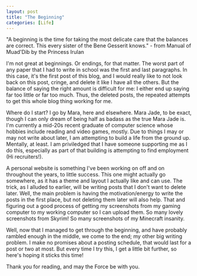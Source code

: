 ```yaml
---
layout: post
title: "The Beginning"
categories: [Life]
---
```


"A beginning is the time for taking the most delicate care that the balances are
correct. This every sister of the Bene Gesserit knows." - from Manual of
Muad'Dib by the Princess Irulan

I'm not great at beginnings. Or endings, for that matter. The worst part of any
paper that I had to write in school was the first and last paragraphs. In this
case, it's the first post of this blog, and I would really like to not look back
on this post, cringe, and delete it like I have all the others. But the balance
of saying the right amount is difficult for me: I either end up saying far too
little or far too much. Thus, the deleted posts, the repeated attempts to get
this whole blog thing working for me.

Where do I start? I go by Mara, here and elsewhere. Mara Jade, to be exact,
though I can only dream of being half as badass as the true Mara Jade is. I'm
currently a mid-20s recent graduate of computer science whose hobbies include
reading and video games, mostly. Due to things I may or may not write about
later, I am attempting to build a life from the ground up. Mentally, at least. I
am priviledged that I have someone supporting me as I do this, especially as
part of that building is attempting to find employment (Hi recruiters!).

A personal website is something I've been working on off and on throughout the
years, to little success. This one might actually go somewhere, as it has a
theme and layout I actually like and can use. The trick, as I alluded to
earlier, will be writing posts that I don't want to delete later. Well, the main
problem is having the motivation/energy to write the posts in the first place,
but not deleting them later will also help. That and figuring out a good process
of getting my screenshots from my gaming computer to my working computer so I
can upload them. So many lovely screenshots from Skyrim! So many screenshots of
my Minecraft insanity.

Well, now that I managed to get through the beginning, and have probably rambled
enough in the middle, we come to the end; my other big writing problem. I make
no promises about a posting schedule, that would last for a post or two at most.
But every time I try this, I get a little bit further, so here's hoping it
sticks this time!

Thank you for reading, and may the Force be with you.
